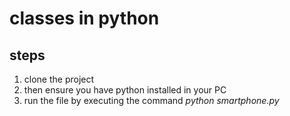 # classes in python

## steps 
 1. clone the project
 2. then ensure you have python installed in your PC
 3. run the file by executing the command *python smartphone.py*
